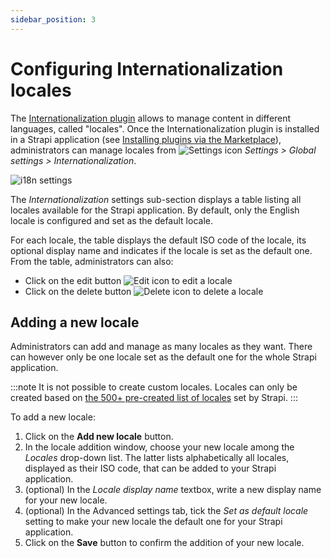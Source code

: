 ```yaml
---
sidebar_position: 3
---
```


# Configuring Internationalization locales

The [Internationalization plugin](/user-docs/plugins/strapi-plugins.md#internationalization-plugin) allows to manage content in different languages, called "locales". Once the Internationalization plugin is installed in a Strapi application (see [Installing plugins via the Marketplace](/user-docs/plugins/installing-plugins-via-marketplace.md)), administrators can manage locales from ![Settings icon](/img/assets/icons/settings.svg) *Settings > Global settings > Internationalization*.

![i18n settings](/img/assets/settings/settings-i18n.png)

The *Internationalization* settings sub-section displays a table listing all locales available for the Strapi application. By default, only the English locale is configured and set as the default locale. 

For each locale, the table displays the default ISO code of the locale, its optional display name and indicates if the locale is set as the default one. From the table, administrators can also:

- Click on the edit button ![Edit icon](/img/assets/icons/edit.svg) to edit a locale
- Click on the delete button ![Delete icon](/img/assets/icons/delete.svg) to delete a locale

## Adding a new locale

Administrators can add and manage as many locales as they want. There can however only be one locale set as the default one for the whole Strapi application.

:::note
It is not possible to create custom locales. Locales can only be created based on [the 500+ pre-created list of locales](https://github.com/strapi/strapi/blob/v4.0.0/packages/plugins/i18n/server/constants/iso-locales.json) set by Strapi.
:::

To add a new locale:

1. Click on the **Add new locale** button.
2. In the locale addition window, choose your new locale among the *Locales* drop-down list. The latter lists alphabetically all locales, displayed as their ISO code, that can be added to your Strapi application.
3. (optional) In the *Locale display name* textbox, write a new display name for your new locale.
4. (optional) In the Advanced settings tab, tick the *Set as default locale* setting to make your new locale the default one for your Strapi application.
5. Click on the **Save** button to confirm the addition of your new locale.